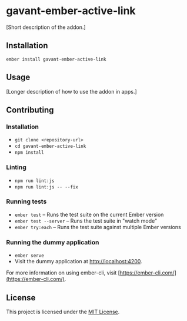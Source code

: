 gavant-ember-active-link
==============================================================================

[Short description of the addon.]

Installation
------------------------------------------------------------------------------

```
ember install gavant-ember-active-link
```


Usage
------------------------------------------------------------------------------

[Longer description of how to use the addon in apps.]


Contributing
------------------------------------------------------------------------------

### Installation

* `git clone <repository-url>`
* `cd gavant-ember-active-link`
* `npm install`

### Linting

* `npm run lint:js`
* `npm run lint:js -- --fix`

### Running tests

* `ember test` – Runs the test suite on the current Ember version
* `ember test --server` – Runs the test suite in "watch mode"
* `ember try:each` – Runs the test suite against multiple Ember versions

### Running the dummy application

* `ember serve`
* Visit the dummy application at [http://localhost:4200](http://localhost:4200).

For more information on using ember-cli, visit [https://ember-cli.com/](https://ember-cli.com/).

License
------------------------------------------------------------------------------

This project is licensed under the [MIT License](LICENSE.md).
